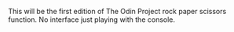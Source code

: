 This will be the first edition of The Odin Project rock paper scissors function.  No interface just playing with the console.